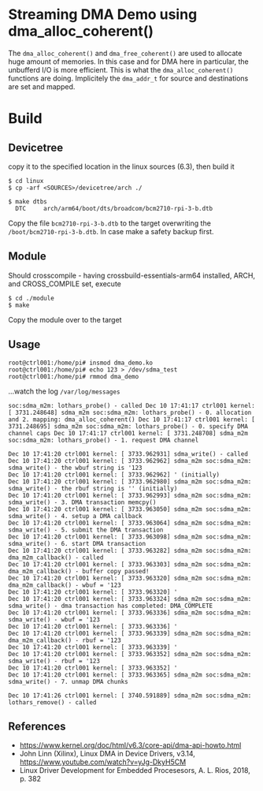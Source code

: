 # Streaming DMA Demo using dma_alloc_coherent()

The `dma_alloc_coherent()` and `dma_free_coherent()` are used to allocate huge amount of memories. In this case and for DMA here in particular, the unbufferd I/O is more efficient. This is what the `dma_alloc_coherent()` functions are doing. Implicitely the `dma_addr_t` for source and destinations are set and mapped.  

# Build

## Devicetree

copy it to the specified location in the linux sources (6.3), then build it  
```
$ cd linux
$ cp -arf <SOURCES>/devicetree/arch ./

$ make dtbs
  DTC     arch/arm64/boot/dts/broadcom/bcm2710-rpi-3-b.dtb
```
Copy the file `bcm2710-rpi-3-b.dtb` to the target overwriting the `/boot/bcm2710-rpi-3-b.dtb`. In case make a safety backup first.  

## Module

Should crosscompile - having crossbuild-essentials-arm64 installed, ARCH, and CROSS_COMPILE set, execute  
```
$ cd ./module
$ make
```
Copy the module over to the target  

## Usage

```
root@ctrl001:/home/pi# insmod dma_demo.ko
root@ctrl001:/home/pi# echo 123 > /dev/sdma_test
root@ctrl001:/home/pi# rmmod dma_demo
```

...watch the log `/var/log/messages`   
``` Dec 10 17:41:17 ctrl001 kernel: [ 3731.248618] sdma_m2m
soc:sdma_m2m: lothars_probe() - called Dec 10 17:41:17 ctrl001 kernel:
[ 3731.248648] sdma_m2m soc:sdma_m2m: lothars_probe() - 0. allocation
and 2. mapping: dma_alloc_coherent() Dec 10 17:41:17 ctrl001 kernel: [
3731.248695] sdma_m2m soc:sdma_m2m: lothars_probe() - 0. specify DMA
channel caps Dec 10 17:41:17 ctrl001 kernel: [ 3731.248708] sdma_m2m
soc:sdma_m2m: lothars_probe() - 1. request DMA channel

Dec 10 17:41:20 ctrl001 kernel: [ 3733.962931] sdma_write() - called
Dec 10 17:41:20 ctrl001 kernel: [ 3733.962962] sdma_m2m soc:sdma_m2m: sdma_write() - the wbuf string is '123
Dec 10 17:41:20 ctrl001 kernel: [ 3733.962962] ' (initially)
Dec 10 17:41:20 ctrl001 kernel: [ 3733.962980] sdma_m2m soc:sdma_m2m: sdma_write() - the rbuf string is '' (initially)
Dec 10 17:41:20 ctrl001 kernel: [ 3733.962993] sdma_m2m soc:sdma_m2m: sdma_write() - 3. DMA transaction memcpy()
Dec 10 17:41:20 ctrl001 kernel: [ 3733.963050] sdma_m2m soc:sdma_m2m: sdma_write() - 4. setup a DMA callback
Dec 10 17:41:20 ctrl001 kernel: [ 3733.963064] sdma_m2m soc:sdma_m2m: sdma_write() - 5. submit the DMA transaction
Dec 10 17:41:20 ctrl001 kernel: [ 3733.963098] sdma_m2m soc:sdma_m2m: sdma_write() - 6. start DMA transaction
Dec 10 17:41:20 ctrl001 kernel: [ 3733.963282] sdma_m2m soc:sdma_m2m: dma_m2m_callback() - called
Dec 10 17:41:20 ctrl001 kernel: [ 3733.963303] sdma_m2m soc:sdma_m2m: dma_m2m_callback() - buffer copy passed!
Dec 10 17:41:20 ctrl001 kernel: [ 3733.963320] sdma_m2m soc:sdma_m2m: dma_m2m_callback() - wbuf = '123
Dec 10 17:41:20 ctrl001 kernel: [ 3733.963320] '
Dec 10 17:41:20 ctrl001 kernel: [ 3733.963324] sdma_m2m soc:sdma_m2m: sdma_write() - dma transaction has completed: DMA_COMPLETE
Dec 10 17:41:20 ctrl001 kernel: [ 3733.963336] sdma_m2m soc:sdma_m2m: sdma_write() - wbuf = '123
Dec 10 17:41:20 ctrl001 kernel: [ 3733.963336] '
Dec 10 17:41:20 ctrl001 kernel: [ 3733.963339] sdma_m2m soc:sdma_m2m: dma_m2m_callback() - rbuf = '123
Dec 10 17:41:20 ctrl001 kernel: [ 3733.963339] '
Dec 10 17:41:20 ctrl001 kernel: [ 3733.963352] sdma_m2m soc:sdma_m2m: sdma_write() - rbuf = '123
Dec 10 17:41:20 ctrl001 kernel: [ 3733.963352] '
Dec 10 17:41:20 ctrl001 kernel: [ 3733.963365] sdma_m2m soc:sdma_m2m: sdma_write() - 7. unmap DMA chunks

Dec 10 17:41:26 ctrl001 kernel: [ 3740.591889] sdma_m2m soc:sdma_m2m: lothars_remove() - called
```

## References
* https://www.kernel.org/doc/html/v6.3/core-api/dma-api-howto.html
* John Linn (Xilinx), Linux DMA in Device Drivers, v3.14, https://www.youtube.com/watch?v=yJg-DkyH5CM
* Linux Driver Development for Embedded Procesesors, A. L. Rios, 2018, p. 382
